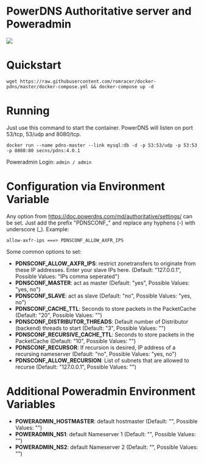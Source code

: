 PowerDNS Authoritative server and Poweradmin
===========
[![](https://badge.imagelayers.io/secns/pdns:latest.svg)](https://imagelayers.io/?images=secns/pdns:latest 'Get your own badge on imagelayers.io')

# Quickstart

```wget https://raw.githubusercontent.com/romracer/docker-pdns/master/docker-compose.yml && docker-compose up -d```

# Running

Just use this command to start the container. PowerDNS will listen on port 53/tcp, 53/udp and 8080/tcp.

```docker run --name pdns-master --link mysql:db -d -p 53:53/udp -p 53:53 -p 8080:80 secns/pdns:4.0.1```

Poweradmin Login:
``` admin / admin ```

# Configuration via Environment Variable

Any option from https://doc.powerdns.com/md/authoritative/settings/ can be set.
Just add the prefix "PDNSCONF\_" and replace any hyphens (-) with underscore (\_). Example: 

``` allow-axfr-ips ===> PDNSCONF_ALLOW_AXFR_IPS ```

Some common options to set:

- **PDNSCONF_ALLOW_AXFR_IPS**: restrict zonetransfers to originate from these IP addresses. Enter your slave IPs here. (Default: "127.0.0.1", Possible Values: "IPs comma seperated")
- **PDNSCONF_MASTER**: act as master (Default: "yes", Possible Values: "yes, no")
- **PDNSCONF_SLAVE**: act as slave (Default: "no", Possible Values: "yes, no")
- **PDNSCONF_CACHE_TTL**: Seconds to store packets in the PacketCache (Default: "20", Possible Values: "<integer>")
- **PDNSCONF_DISTRIBUTOR_THREADS**: Default number of Distributor (backend) threads to start (Default: "3", Possible Values: "<integer>")
- **PDNSCONF_RECURSIVE_CACHE_TTL**: Seconds to store packets in the PacketCache (Default: "10", Possible Values: "<integer>")
- **PDNSCONF_RECURSOR**: If recursion is desired, IP address of a recursing nameserver (Default: "no", Possible Values: "yes, no")
- **PDNSCONF_ALLOW_RECURSION**: List of subnets that are allowed to recurse (Default: "127.0.0.1", Possible Values: "<ipaddr>")

# Additional Poweradmin Environment Variables

- **POWERADMIN_HOSTMASTER**: default hostmaster (Default: "", Possible Values: "<email>")
- **POWERADMIN_NS1**: default Nameserver 1 (Default: "", Possible Values: "<domain>")
- **POWERADMIN_NS2**: default Nameserver 2 (Default: "", Possible Values: "<domain>")
